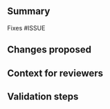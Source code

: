 ## Summary

Fixes #ISSUE

## Changes proposed

<!-- What was added, updated, or removed in this PR. -->

## Context for reviewers

<!-- Technical or background context, more in-depth details of the implementation, and anything else you'd like reviewers to know about that will help them understand the changes in the PR. -->

## Validation steps

<!-- Manual testing instructions, as well as any helpful references (screenshots, GIF demos, code examples or output). -->
